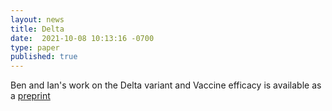 ```yaml
---
layout: news
title: Delta
date:  2021-10-08 10:13:16 -0700
type: paper
published: true
---
```


Ben and Ian's work on the Delta variant and Vaccine efficacy is available as a [preprint](https://www.medrxiv.org/content/10.1101/2021.09.18.21263783v3)